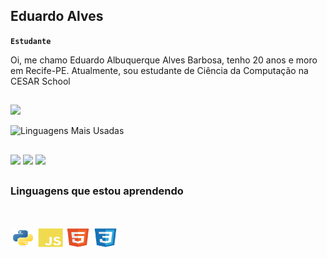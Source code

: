 ## Eduardo Alves

**`Estudante`**

Oi, me chamo Eduardo Albuquerque Alves Barbosa, tenho 20 anos e moro em Recife-PE. Atualmente, sou estudante de Ciência da Computação na CESAR School

##

<picture>
  <source
    srcset="https://github-readme-stats.vercel.app/api?username=eduaab&show_icons=true&theme=dark"
    media="(prefers-color-scheme: dark)"
  />
  <source
    srcset="https://github-readme-stats.vercel.app/api?username=eduaan&show_icons=true"
    media="(prefers-color-scheme: light), (prefers-color-scheme: no-preference)"
  />
  <img src="https://github-readme-stats.vercel.app/api?username=eduaab&show_icons=true" />
</picture>


<p>
    <img 
    alt="Linguagens Mais Usadas" 
    height="100" 
    src="https://github-readme-stats.vercel.app/api/top-langs/?username=eduaab&theme=tokyonight&layout=compact&custom_title=Linguagens mais usadas&langs_count=9" 
  />
</p>

##

<div> 
  <a href="https://instagram.com/edualves1901" target="_blank"><img src="https://img.shields.io/badge/-Instagram-%23E4405F?style=for-the-badge&logo=instagram&logoColor=white" target="_blank"></a>
  <a href = "mailto:eduardoaa1901@gmail.com"><img src="https://img.shields.io/badge/-Gmail-%23333?style=for-the-badge&logo=gmail&logoColor=white" target="_blank"></a>
  <a href="https://www.linkedin.com/in/eduardoaab/" target="_blank"><img src="https://img.shields.io/badge/-LinkedIn-%230077B5?style=for-the-badge&logo=linkedin&logoColor=white" target="_blank"></a> 

</div>



##

### Linguagens que estou aprendendo

<div style="display: inline_block"><br>
  <br>
  <img align="center" alt="Rafa-Python" height="30" width="40" src="https://raw.githubusercontent.com/devicons/devicon/master/icons/python/python-original.svg">
  <img align="center" alt="Rafa-Js" height="30" width="40" src="https://raw.githubusercontent.com/devicons/devicon/master/icons/javascript/javascript-plain.svg">
  <img align="center" alt="Rafa-HTML" height="30" width="40" src="https://raw.githubusercontent.com/devicons/devicon/master/icons/html5/html5-original.svg">
  <img align="center" alt="Rafa-CSS" height="30" width="40" src="https://raw.githubusercontent.com/devicons/devicon/master/icons/css3/css3-original.svg">

</div>
